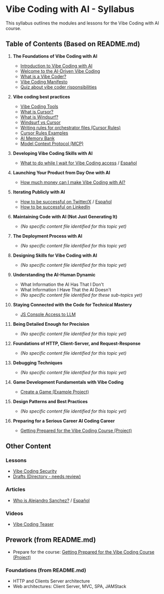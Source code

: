 # Vibe Coding with AI - Syllabus

This syllabus outlines the modules and lessons for the Vibe Coding with AI course.

## Table of Contents (Based on README.md)

1.  **The Foundations of Vibe Coding with AI**
    *   [Introduction to Vibe Coding with AI](content/lessons/introduction-to-vibe-coding-with-ai.md)
    *   [Welcome to the AI-Driven Vibe Coding](content/lessons/welcome-to-the-ai-diven-vibe-coding.md)
    *   [What is a Vibe Coder?](content/vibe-coding-vs-software-developers.md)
    *   [Vibe Coding Manifesto](content/articles/vibe-coding-manifesto.md)
    *   [Quiz about vibe coder risponsibilities](content/articles/vibe-coding-manifesto.md)


2.  **Vibe coding best practices**
    *   [Vibe Coding Tools](content/lessons/vibe-coding-tools.md)
    *   [What is Cursor?](content/lessons/what-is-cursor.md)
    *   [What is Windsurf?](content/lessons/what-is-windsurf.md)
    *   [Windsurf vs Cursor](content/lessons/windsurf-vs-cursor-comparison.md)
    *   [Writing rules for orchestrator files (Cursor Rules)](content/lessons/writing-rules-for-orchestrator-files.md)
    *   [Cursor Rules Examples](content/cursor-rules.md)
    *   [AI Memory Bank](content/lessons/ai-memory-bank.md)
    *   [Model Context Protocol (MCP)](content/lessons/model-context-protocol-mcp.md)

3.  **Developing Vibe Coding Skills with AI**
    *   [What to do while I wait for Vibe Coding access](content/lessons/what-todo-while-i-wait-for-vibecoding.md) / [Español](content/lessons/what-todo-while-i-wait-for-vibecoding.es.md)

4.  **Launching Your Product from Day One with AI**
    *   [How much money can I make Vibe Coding with AI?](content/lessons/how-much-money-can-i-make-vibe-coding-with-ai.md)

5.  **Iterating Publicly with AI**
    *   [How to be successful on Twitter/X](content/lessons/how-to-be-successfull-on-twitter-x.md) / [Español](content/lessons/how-to-be-successful-on-twitter-x.es.md)
    *   [How to be successful on LinkedIn](content/lessons/how-to-be-successfull-on-linked.md)

6.  **Maintaining Code with AI (Not Just Generating It)**
    *   _(No specific content file identified for this topic yet)_

7.  **The Deployment Process with AI**
    *   _(No specific content file identified for this topic yet)_

8.  **Designing Skills for Vibe Coding with AI**
    *   _(No specific content file identified for this topic yet)_

9.  **Understanding the AI-Human Dynamic**
    *   What Information the AI Has That I Don't
    *   What Information I Have That the AI Doesn't
    *   _(No specific content file identified for these sub-topics yet)_

10. **Staying Connected with the Code for Technical Mastery**
    *   [JS Console Access to LLM](content/lessons/js-console-access-to-llm.md)

11. **Being Detailed Enough for Precision**
    *   _(No specific content file identified for this topic yet)_

12. **Foundations of HTTP, Client-Server, and Request-Response**
    *   _(No specific content file identified for this topic yet)_

13. **Debugging Techniques**
    *   _(No specific content file identified for this topic yet)_

14. **Game Development Fundamentals with Vibe Coding**
    *   [Create a Game (Example Project)](content/create-a-game.md)

15. **Design Patterns and Best Practices**
    *   _(No specific content file identified for this topic yet)_

16. **Preparing for a Serious Career AI Coding Career**
    *   [Getting Prepared for the Vibe Coding Course (Project)](content/projects/getting-prepared-to-vibe-coding-course.md)

## Other Content

### Lessons
*   [Vibe Coding Security](content/lessons/vibe-coding-security.md)
*   [Drafts (Directory - needs review)](content/lessons/drafts/)

### Articles
*   [Who is Alejandro Sanchez?](content/articles/who-is-alejandro.md) / [Español](content/articles/who-is-alejandro.es.md)

### Videos
*   [Vibe Coding Teaser](content/videos/vibe-coding-teaser.md)

## Prework (from README.md)

*   Prepare for the course: [Getting Prepared for the Vibe Coding Course (Project)](content/projects/getting-prepared-to-vibe-coding-course.md)

### Foundations (from README.md)

*   HTTP and Clients Server architecture
*   Web architectures: Client Server, MVC, SPA, JAMStack 